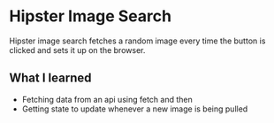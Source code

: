 # Hipster Image Search
Hipster image search fetches a random image every time the button is clicked and sets it up on the browser.

## What I learned
- Fetching data from an api using fetch and then
- Getting state to update whenever a new image is being pulled
